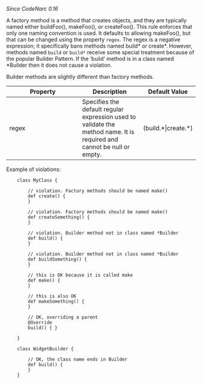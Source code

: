 *Since CodeNarc 0.16*

A factory method is a method that creates objects, and they are
typically named either buildFoo(), makeFoo(), or createFoo(). This rule
enforces that only one naming convention is used. It defaults to
allowing makeFoo(), but that can be changed using the property `regex`.
The regex is a negative expression; it specifically bans methods named
build\* or create*. However, methods named `build` or `build*` receive
some special treatment because of the popular Builder Pattern. If the
‘build’ method is in a class named *Builder then it does not cause a
violation.

Builder methods are slightly different than factory methods.

<table>
<colgroup>
<col style="width: 40%" />
<col style="width: 33%" />
<col style="width: 25%" />
</colgroup>
<thead>
<tr>
<th>Property</th>
<th>Description</th>
<th>Default Value</th>
</tr>
</thead>
<tbody>
<tr>
<td>regex</td>
<td>Specifies the default regular expression used to validate the method
name. It is required and cannot be null or empty.</td>
<td>(build.*|create.*)</td>
</tr>
</tbody>
</table>

Example of violations:

        class MyClass {

            // violation. Factory methods should be named make()
            def create() {
            }

            // violation. Factory methods should be named make()
            def createSomething() {
            }

            // violation. Builder method not in class named *Builder
            def build() {
            }

            // violation. Builder method not in class named *Builder
            def buildSomething() {
            }

            // this is OK because it is called make
            def make() {
            }

            // this is also OK
            def makeSomething() {
            }

            // OK, overriding a parent
            @Override
            build() { }

        }

        class WidgetBuilder {

            // OK, the class name ends in Builder
            def build() {
            }
        }
